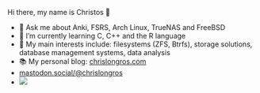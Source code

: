 Hi there, my name is Christos 👋
- 💬 Ask me about Anki, FSRS, Arch Linux, TrueNAS and FreeBSD
- 🌱 I’m currently learning C, C++ and the R language
- 🔭 My main interests include: filesystems (ZFS, Btrfs), storage solutions, database management systems, data analysis
- 📚 My personal blog: [chrislongros.com](https://chrislongros.com/)
- [mastodon.social/@chrislongros](https://mastodon.social/@chrislongros)
- ![](https://komarev.com/ghpvc/?username=chrislongros)
<!--
**chrislongros/chrislongros** is a ✨ _special_ ✨ repository because its `README.md` (this file) appears on your GitHub profile.

Here are some ideas to get you started:

- 🔭 I’m currently working on ...
- 👯 I’m looking to collaborate on ...
- 🤔 I’m looking for help with ...
- 😄 Pronouns: ...
- ⚡ Fun fact: ...
-->

